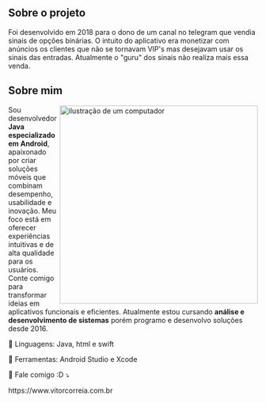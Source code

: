 ## Sobre o projeto

Foi desenvolvido em 2018 para o dono de um canal no telegram que vendia sinais de opções binárias. O intuito do aplicativo era monetizar com anúncios os clientes que não se tornavam VIP's mas desejavam usar os sinais das entradas. 
Atualmente o "guru" dos sinais não realiza mais essa venda.


## Sobre mim

<img src="https://raw.githubusercontent.com/MicaelliMedeiros/micaellimedeiros/master/image/computer-illustration.png" alt="ilustração de um computador" min-width="400px" max-width="400px" width="400px" align="right">

<p align="left"> 
  Sou desenvolvedor <strong>Java especializado em Android</strong>, apaixonado por criar soluções móveis que combinam desempenho, usabilidade e inovação. Meu foco está em oferecer experiências intuitivas e de alta qualidade para os usuários. 
  Conte comigo para transformar ideias em aplicativos funcionais e eficientes. Atualmente estou cursando <strong>análise e desenvolvimento de sistemas</strong> porém programo e desenvolvo soluções desde 2016.
</p>

<p align="left">
  🦄 Linguagens: Java, html e swift
</p>

<p align="left">
  💼 Ferramentas: Android Studio e Xcode
</p>

<p align="left">
  💌 Fale comigo :D ⤵️
</p>

<p align="left">
  https://www.vitorcorreia.com.br
</p>
